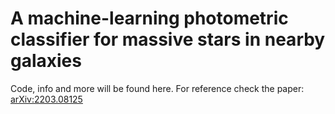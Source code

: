 # A machine-learning photometric classifier for massive stars in nearby galaxies

Code, info and more will be found here. For reference check the paper: [arXiv:2203.08125](https://arxiv.org/abs/2203.08125)  
